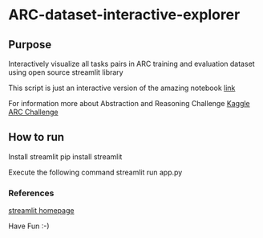# ARC-dataset-interactive-explorer

## Purpose
Interactively visualize all tasks pairs in ARC training and evaluation dataset using open source streamlit library

This script is just an interactive version of the amazing notebook
[link](https://www.kaggle.com/boliu0/visualizing-all-task-pairs-with-gridlines)

For information more about Abstraction and Reasoning Challenge 
[Kaggle ARC Challenge](https://www.kaggle.com/c/abstraction-and-reasoning-challenge)

## How to run

Install streamlit
pip install streamlit

Execute the following command
streamlit run app.py

### References
[streamlit homepage](https://www.streamlit.io/)

Have Fun :-)
